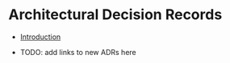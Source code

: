 # Architectural Decision Records

- [Introduction](introduction.md)

- TODO: add links to new ADRs here
